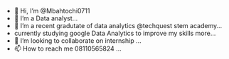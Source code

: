 - 👋 Hi, I’m @Mbahtochi0711
- 👀 I’m a Data analyst...
- 🌱 I’m a recent gradutate of data analytics @techquest stem academy...
-  currently studying google Data Analytics to improve my skills more... 
- 💞️ I’m looking to collaborate on internship ...
- 📫 How to reach me 08110565824 ...

<!---
Mbahtochi0711/Mbahtochi0711 is a ✨ special ✨ repository because its `README.md` (this file) appears on your GitHub profile.
You can click the Preview link to take a look at your changes.
--->
